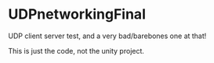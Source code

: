# UDPnetworkingFinal
UDP client server test, and a very bad/barebones one at that!

This is just the code, not the unity project. 

